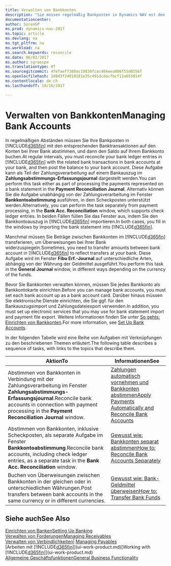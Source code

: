```yaml
---
title: Verwalten von Bankkonten
description: "Sie müssen regelmäßig Bankposten in Dynamics NAV mit den zugehörigen Banktransaktionen in Ihren Bankkonten abstimmen."
documentationcenter: 
author: SorenGP
ms.prod: dynamics-nav-2017
ms.topic: article
ms.devlang: na
ms.tgt_pltfrm: na
ms.workload: na
ms.search.keywords: reconcile
ms.date: 06/02/2017
ms.author: sgroespe
ms.translationtype: HT
ms.sourcegitcommit: 4fefaef7380ac10836fcac404eea006f55d8556f
ms.openlocfilehash: 2d8d3f24010181e35c491dcdacfbcf13a655014f
ms.contentlocale: de-ch
ms.lasthandoff: 10/16/2017

---
```

# <a name="managing-bank-accounts"></a><span data-ttu-id="154f1-103">Verwalten von Bankkonten</span><span class="sxs-lookup"><span data-stu-id="154f1-103">Managing Bank Accounts</span></span>
<span data-ttu-id="154f1-104">In regelmäßigen Abständen müssen Sie Ihre Bankposten in [!INCLUDE[d365fin](includes/d365fin_md.md)] mit den entsprechenden Banktransaktionen auf den Konten bei Ihrer Bank abstimmen, und dann den Saldo auf Ihrem Bankkonto buchen.</span><span class="sxs-lookup"><span data-stu-id="154f1-104">At regular intervals, you must reconcile your bank ledger entries in [!INCLUDE[d365fin](includes/d365fin_md.md)] with the related bank transactions in bank accounts at your bank, and then post the balance to your bank account.</span></span> <span data-ttu-id="154f1-105">Diese Aufgabe kann als Teil der Zahlungsverarbeitung auf einem Bankauszug im **Zahlungsabstimmungs-Erfassungsjournal** dargestellt werden.</span><span class="sxs-lookup"><span data-stu-id="154f1-105">You can perform this task either as part of processing the payments represented on a bank statement in the **Payment Reconciliation Journal**.</span></span> <span data-ttu-id="154f1-106">Alternativ können Sie die Aufgabe unabhängig von der Zahlungsverarbeitung im Fenster **Bankkontoabstimmung** ausführen, in dem Scheckposten unterstützt werden.</span><span class="sxs-lookup"><span data-stu-id="154f1-106">Alternatively, you can perform the task separately from payment processing, in the **Bank Acc. Reconciliation** window, which supports check ledger entries.</span></span> <span data-ttu-id="154f1-107">In beiden Fällen füllen Sie das Fenster aus, indem Sie den Bankkontoauszug in [!INCLUDE[d365fin](includes/d365fin_md.md)] importieren.</span><span class="sxs-lookup"><span data-stu-id="154f1-107">In both cases, you fill in the windows by importing the bank statement into [!INCLUDE[d365fin](includes/d365fin_md.md)].</span></span>

<span data-ttu-id="154f1-108">Manchmal müssen Sie Beträge zwischen Bankkonten im [!INCLUDE[d365fin](includes/d365fin_md.md)]  transferieren, um Überweisungen bei Ihrer Bank widerzuspiegeln.</span><span class="sxs-lookup"><span data-stu-id="154f1-108">Sometimes, you need to transfer amounts between bank account in [!INCLUDE[d365fin](includes/d365fin_md.md)] to reflect transfers at your bank.</span></span> <span data-ttu-id="154f1-109">Diese Aufgabe wird im Fenster **Fibu Erf.-Journal** auf unterschiedliche Arten, abhängig von der Währung der Geldmittel ausgeführt.</span><span class="sxs-lookup"><span data-stu-id="154f1-109">You perform this task in the **General Journal** window, in different ways depending on the currency of the funds.</span></span>

<span data-ttu-id="154f1-110">Bevor Sie Bankkonten verwalten können, müssen Sie jedes Bankkonto als Bankkontokarte einrichten.</span><span class="sxs-lookup"><span data-stu-id="154f1-110">Before you can manage bank accounts, you must set each bank account up as a bank account card.</span></span> <span data-ttu-id="154f1-111">Darüber hinaus müssen Sie elektronische Dienste einrichten, die Sie ggf. für den Bankauszugsimport und Zahlungsdateiexport verwenden.</span><span class="sxs-lookup"><span data-stu-id="154f1-111">In addition, you must set up electronic services that you may use for bank statement import and payment file export.</span></span> <span data-ttu-id="154f1-112">Weitere Informationen finden Sie unter [So gehts: Einrichten von Bankkonten](bank-setup-banking.md).</span><span class="sxs-lookup"><span data-stu-id="154f1-112">For more information, see [Set Up Bank Accounts](bank-setup-banking.md).</span></span>

<span data-ttu-id="154f1-113">In der folgenden Tabelle wird eine Reihe von Aufgaben mit Verknüpfungen zu den beschriebenen Themen erläutert.</span><span class="sxs-lookup"><span data-stu-id="154f1-113">The following table describes a sequence of tasks, with links to the topics that describe them.</span></span>

| <span data-ttu-id="154f1-114">Aktion</span><span class="sxs-lookup"><span data-stu-id="154f1-114">To</span></span> | <span data-ttu-id="154f1-115">Informationen</span><span class="sxs-lookup"><span data-stu-id="154f1-115">See</span></span> |
| --- | --- |
| <span data-ttu-id="154f1-116">Abstimmen von Bankkonten in Verbindung mit der Zahlungsverarbeitung im Fenster **Zahlungsabstimmungs-Erfassungsjournal**.</span><span class="sxs-lookup"><span data-stu-id="154f1-116">Reconcile bank accounts in connection with payment processing in the **Payment Reconciliation Journal** window.</span></span> |[<span data-ttu-id="154f1-117">Zahlungen automatisch vornehmen und Bankkonten abstimmen</span><span class="sxs-lookup"><span data-stu-id="154f1-117">Apply Payments Automatically and Reconcile Bank Accounts</span></span>](receivables-apply-payments-auto-reconcile-bank-accounts.md) |
| <span data-ttu-id="154f1-118">Abstimmen von Bankkonten, inklusive Scheckposten, als separate Aufgabe im Fenster **Bankkontoabstimmung**.</span><span class="sxs-lookup"><span data-stu-id="154f1-118">Reconcile bank accounts, including check ledger entries, as a separate task in the **Bank Acc. Reconciliation** window.</span></span> |[<span data-ttu-id="154f1-119">Gewusst wie: Bankkonten separat abstimmen</span><span class="sxs-lookup"><span data-stu-id="154f1-119">How to: Reconcile Bank Accounts Separately</span></span>](bank-how-reconcile-bank-accounts-separately.md) |
| <span data-ttu-id="154f1-120">Buchen von Überweisungen zwischen Bankkonten in der gleichen oder in unterschiedlichen Währungen.</span><span class="sxs-lookup"><span data-stu-id="154f1-120">Post transfers between bank accounts in the same currency or in different currencies.</span></span> |[<span data-ttu-id="154f1-121">Gewusst wie: Bank-Geldmittel überweisen</span><span class="sxs-lookup"><span data-stu-id="154f1-121">How to: Transfer Bank Funds</span></span>](bank-how-transfer-bank-funds.md) |

## <a name="see-also"></a><span data-ttu-id="154f1-122">Siehe auch</span><span class="sxs-lookup"><span data-stu-id="154f1-122">See Also</span></span>
[<span data-ttu-id="154f1-123">Einrichten von Banken</span><span class="sxs-lookup"><span data-stu-id="154f1-123">Setting Up Banking</span></span>](bank-setup-banking.md)  
[<span data-ttu-id="154f1-124">Verwalten von Forderungen</span><span class="sxs-lookup"><span data-stu-id="154f1-124">Managing Receivables</span></span>](receivables-manage-receivables.md)  
<span data-ttu-id="154f1-125">[Verwalten von Verbindlichkeiten|](payables-manage-payables.md)  </span><span class="sxs-lookup"><span data-stu-id="154f1-125">[Managing Payables](payables-manage-payables.md)  </span></span>  
<span data-ttu-id="154f1-126">[Arbeiten mit [!INCLUDE[d365fin](includes/d365fin_md.md)]](ui-work-product.md)</span><span class="sxs-lookup"><span data-stu-id="154f1-126">[Working with [!INCLUDE[d365fin](includes/d365fin_md.md)]](ui-work-product.md)</span></span>  
[<span data-ttu-id="154f1-127">Allgemeine Geschäftsfunktionen</span><span class="sxs-lookup"><span data-stu-id="154f1-127">General Business Functionality</span></span>](ui-across-business-areas.md)  


